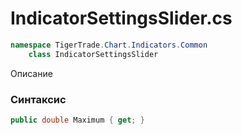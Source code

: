 
# IndicatorSettingsSlider.cs
```csharp
namespace TigerTrade.Chart.Indicators.Common  
    class IndicatorSettingsSlider
```

Описание

### Синтаксис
```csharp
public double Maximum { get; }
```
